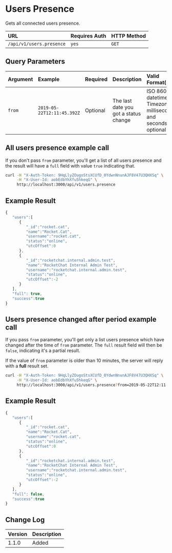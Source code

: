 # Users Presence

Gets all connected users presence.

| URL | Requires Auth | HTTP Method |
| :--- | :--- | :--- |
| `/api/v1/users.presence` | `yes` | `GET` |

## Query Parameters

| Argument | Example | Required | Description | Valid Format(s) |
| :--- | :--- | :--- | :--- | :--- |
| `from` | `2019-05-22T12:11:45.392Z` | Optional | The last date you got a status change | ISO 8601 datetime. Timezone, milliseconds and seconds are optional |

## All users presence example call

If you don't pass `from` parameter, you'll get a list of all users presence and the result will have a `full` field with value `true` indicating that.

```bash
curl -H "X-Auth-Token: 9HqLlyZOugoStsXCUfD_0YdwnNnunAJF8V47U3QHXSq" \
     -H "X-User-Id: aobEdbYhXfu5hkeqG" \
     http://localhost:3000/api/v1/users.presence
```

## Example Result

```javascript
{
   "users":[
      {
         "_id":"rocket.cat",
         "name":"Rocket.Cat",
         "username":"rocket.cat",
         "status":"online",
         "utcOffset":0
      },
      {
         "_id":"rocketchat.internal.admin.test",
         "name":"RocketChat Internal Admin Test",
         "username":"rocketchat.internal.admin.test",
         "status":"online",
         "utcOffset":-2
      }
   ],
   "full": true,
   "success":true
}
```

## Users presence changed after period example call

If you pass `from` parameter, you'll get only a list users presence which have changed after the time of `from` parameter. The `full` result field will then be `false`, indicating it's a partial result.

If the value of `from` parameter is older than 10 minutes, the server will reply with a **full** result set.

```bash
curl -H "X-Auth-Token: 9HqLlyZOugoStsXCUfD_0YdwnNnunAJF8V47U3QHXSq" \
     -H "X-User-Id: aobEdbYhXfu5hkeqG" \
     http://localhost:3000/api/v1/users.presence?from=2019-05-22T12:11:45.392Z
```

## Example Result

```javascript
{
   "users":[
      {
         "_id":"rocket.cat",
         "name":"Rocket.Cat",
         "username":"rocket.cat",
         "status":"online",
         "utcOffset":0
      },
      {
         "_id":"rocketchat.internal.admin.test",
         "name":"RocketChat Internal Admin Test",
         "username":"rocketchat.internal.admin.test",
         "status":"online",
         "utcOffset":-2
      }
   ],
   "full": false,
   "success":true
}
```

## Change Log

| Version | Description |
| :--- | :--- |
| 1.1.0 | Added |


